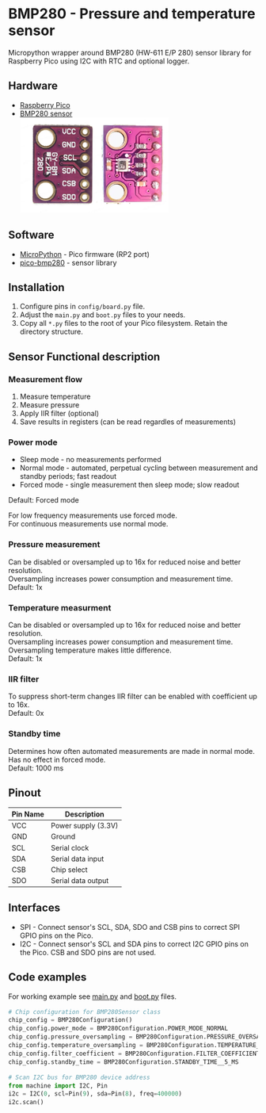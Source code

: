 # BMP280 - Pressure and temperature sensor
Micropython wrapper around BMP280 (HW-611 E/P 280) sensor library for Raspberry Pico using I2C with RTC and optional logger.

## Hardware

-   [Raspberry Pico](https://www.raspberrypi.com/products/raspberry-pi-pico/)
-   [BMP280 sensor](https://www.bosch-sensortec.com/media/boschsensortec/downloads/datasheets/bst-bmp280-ds001.pdf)  
    <img src="docs/img/bmp280-pinout.webp" alt="BMP280 Pinout" width="300">

## Software

-   [MicroPython](https://micropython.org/download/RPI_PICO/) - Pico firmware (RP2 port)
-   [pico-bmp280](https://github.com/flrrth/pico-bmp280) - sensor library

## Installation
1. Configure pins in `config/board.py` file.
1. Adjust the `main.py` and `boot.py` files to your needs.
1. Copy all `*.py` files to the root of your Pico filesystem. Retain the directory structure.

## Sensor Functional description

### Measurement flow

1. Measure temperature
2. Measure pressure
3. Apply IIR filter (optional)
4. Save results in registers (can be read regardles of measurements)

### Power mode

-   Sleep mode - no measurements performed
-   Normal mode - automated, perpetual cycling between measurement and standby periods; fast readout
-   Forced mode - single measurement then sleep mode; slow readout

Default: Forced mode

For low frequency measurements use forced mode.  
For continuous measurements use normal mode.

### Pressure measurement

Can be disabled or oversampled up to 16x for reduced noise and better resolution.  
Oversampling increases power consumption and measurement time.  
Default: 1x

### Temperature measurment

Can be disabled or oversampled up to 16x for reduced noise and better resolution.  
Oversampling increases power consumption and measurement time.  
Oversampling temperature makes little difference.  
Default: 1x

### IIR filter

To suppress short-term changes IIR filter can be enabled with coefficient up to 16x.  
Default: 0x

### Standby time

Determines how often automated measurements are made in normal mode.  
Has no effect in forced mode.  
Default: 1000 ms

## Pinout

| Pin Name | Description         |
| -------- | ------------------- |
| VCC      | Power supply (3.3V) |
| GND      | Ground              |
| SCL      | Serial clock        |
| SDA      | Serial data input   |
| CSB      | Chip select         |
| SDO      | Serial data output  |

## Interfaces

-   SPI - Connect sensor's SCL, SDA, SDO and CSB pins to correct SPI GPIO pins on the Pico.
-   I2C - Connect sensor's SCL and SDA pins to correct I2C GPIO pins on the Pico. CSB and SDO pins are not used.

## Code examples

For working example see [main.py](main.py) and [boot.py](boot.py) files.

```py
# Chip configuration for BMP280Sensor class
chip_config = BMP280Configuration()
chip_config.power_mode = BMP280Configuration.POWER_MODE_NORMAL
chip_config.pressure_oversampling = BMP280Configuration.PRESSURE_OVERSAMPLING_16X
chip_config.temperature_oversampling = BMP280Configuration.TEMPERATURE_OVERSAMPLING_2X
chip_config.filter_coefficient = BMP280Configuration.FILTER_COEFFICIENT_OFF
chip_config.standby_time = BMP280Configuration.STANDBY_TIME__5_MS
```

```py
# Scan I2C bus for BMP280 device address
from machine import I2C, Pin
i2c = I2C(0, scl=Pin(9), sda=Pin(8), freq=400000)
i2c.scan()
```